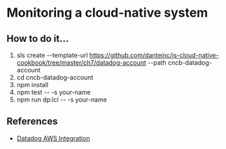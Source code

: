 # Monitoring a cloud-native system

## How to do it...
1. sls create --template-url https://github.com/danteinc/js-cloud-native-cookbook/tree/master/ch7/datadog-account --path cncb-datadog-account
2. cd cncb-datadog-account
3. npm install
4. npm test -- -s your-name
5. npm run dp:lcl -- -s your-name

## References
* [Datadog AWS Integration](https://docs.datadoghq.com/integrations/amazon_web_services/#setup)
  